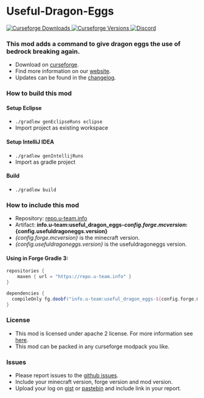 # Useful-Dragon-Eggs

[
![Curseforge Downloads](http://cf.way2muchnoise.eu/useful-dragon-eggs.svg)
![Curseforge Versions](http://cf.way2muchnoise.eu/versions/useful-dragon-eggs.svg)
](https://www.curseforge.com/minecraft/mc-mods/useful-dragon-eggs)
[
![Discord](https://img.shields.io/discord/297104769649213441?label=Discord)
](https://discordapp.com/invite/QXbWS36)

### This mod adds a command to give dragon eggs the use of bedrock breaking again.

- Download on [curseforge](https://www.curseforge.com/minecraft/mc-mods/useful-dragon-eggs).  
- Find more information on our [website](https://u-team.info/mods/usefuldragoneggs).
- Updates can be found in the [changelog](CHANGELOG.md).

### How to build this mod

#### Setup Eclipse
- ``./gradlew genEclipseRuns eclipse``
- Import project as existing workspace

#### Setup IntelliJ IDEA
- ``./gradlew genIntellijRuns``
- Import as gradle project

#### Build
- ``./gradlew build``

### How to include this mod

- Repository: [repo.u-team.info](https://repo.u-team.info)
- Artifact: **info.u-team:useful_dragon_eggs-${config.forge.mcversion}:${config.usefuldragoneggs.version}** 
- *{config.forge.mcversion}* is the minecraft version.
- *{config.usefuldragoneggs.version}* is the usefuldragoneggs version.

#### Using in Forge Gradle 3:
```gradle
repositories {
    maven { url = "https://repo.u-team.info" }
}

dependencies {
  compileOnly fg.deobf("info.u-team:useful_dragon_eggs-${config.forge.mcversion}:${config.usefuldragoneggs.version}")
}
```

### License

- This mod is licensed under apache 2 license. For more information see [here](LICENSE).  
- This mod can be packed in any curseforge modpack you like.

### Issues

- Please report issues to the [github issues](../../issues).
- Include your minecraft version, forge version and mod version.
- Upload your log on [gist](https://gist.github.com) or [pastebin](https://pastebin.com) and include link in your report.
